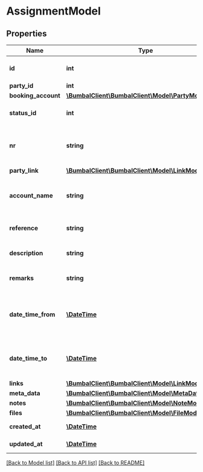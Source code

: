 # AssignmentModel

## Properties
Name | Type | Description | Notes
------------ | ------------- | ------------- | -------------
**id** | **int** | Unique ID of this Assignment | [optional] 
**party_id** | **int** | Party ID | [optional] 
**booking_account** | [**\BumbalClient\BumbalClient\Model\PartyModel**](PartyModel.md) |  | [optional] 
**status_id** | **int** | Status ID of this Assignment | [optional] 
**nr** | **string** | Non-Unique number of this Assignment | [optional] 
**party_link** | [**\BumbalClient\BumbalClient\Model\LinkModel[]**](LinkModel.md) |  | [optional] 
**account_name** | **string** | Account Name associated with this Assignment | [optional] 
**reference** | **string** | Reference text of this Assignment | [optional] 
**description** | **string** | Description text of this Assignment | [optional] 
**remarks** | **string** | Remarks about this Assignment | [optional] 
**date_time_from** | [**\DateTime**](\DateTime.md) | Earliest start time of all Activities is this Assignment | [optional] 
**date_time_to** | [**\DateTime**](\DateTime.md) | Latest end time of all Activities is this Assignment | [optional] 
**links** | [**\BumbalClient\BumbalClient\Model\LinkModel[]**](LinkModel.md) |  | [optional] 
**meta_data** | [**\BumbalClient\BumbalClient\Model\MetaDataModel[]**](MetaDataModel.md) |  | [optional] 
**notes** | [**\BumbalClient\BumbalClient\Model\NoteModel[]**](NoteModel.md) |  | [optional] 
**files** | [**\BumbalClient\BumbalClient\Model\FileModel[]**](FileModel.md) |  | [optional] 
**created_at** | [**\DateTime**](\DateTime.md) | created_at date time | [optional] 
**updated_at** | [**\DateTime**](\DateTime.md) | updated_at date time | [optional] 

[[Back to Model list]](../README.md#documentation-for-models) [[Back to API list]](../README.md#documentation-for-api-endpoints) [[Back to README]](../README.md)


